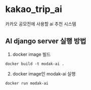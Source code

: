 # kakao_trip_ai
카카오 공모전에 사용할 ai 추천 시스템

## AI django server 실행 방법
1. docker image 빌드
```
docker build -t modak-ai .
```

2. docker image인 modak-ai 실행
```
docker run modak-ai
```
